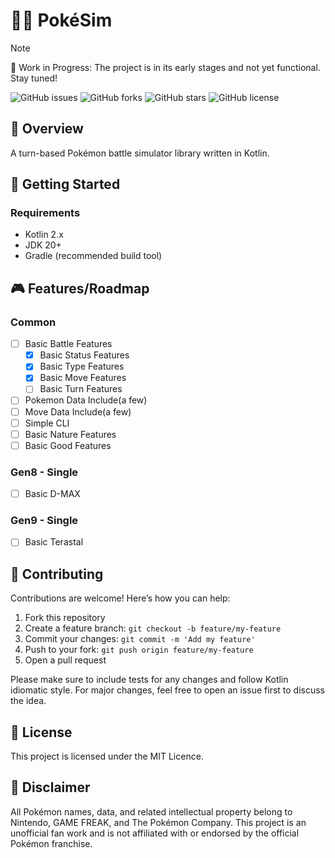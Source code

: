 # 🐱‍🏍 PokéSim
> [!NOTE]
> 🚧 Work in Progress: The project is in its early stages and not yet functional. Stay tuned!

![GitHub issues](https://img.shields.io/github/issues/sasakirione/PokeSim)
![GitHub forks](https://img.shields.io/github/forks/sasakirione/PokeSim)
![GitHub stars](https://img.shields.io/github/stars/sasakirione/PokeSim)
![GitHub license](https://img.shields.io/github/license/sasakirione/PokeSim)

## 📗 Overview
A turn-based Pokémon battle simulator library written in Kotlin.


## 🚀 Getting Started
### Requirements
 - Kotlin 2.x
 - JDK 20+
 - Gradle (recommended build tool)


## 🎮 Features/Roadmap
### Common
 - [ ] Basic Battle Features
   - [x] Basic Status Features
   - [x] Basic Type Features
   - [x] Basic Move Features
   - [ ] Basic Turn Features
 - [ ] Pokemon Data Include(a few)
 - [ ] Move Data Include(a few)
 - [ ] Simple CLI
 - [ ] Basic Nature Features
 - [ ] Basic Good Features

### Gen8 - Single
- [ ] Basic D-MAX

### Gen9 - Single
 - [ ] Basic Terastal


## 🤝 Contributing

Contributions are welcome! Here’s how you can help:
1.	Fork this repository
2.	Create a feature branch: ```git checkout -b feature/my-feature```
3.	Commit your changes: ```git commit -m 'Add my feature'```
4.	Push to your fork: ```git push origin feature/my-feature```
5.	Open a pull request

Please make sure to include tests for any changes and follow Kotlin idiomatic style.
For major changes, feel free to open an issue first to discuss the idea.


## 📄 License

This project is licensed under the MIT Licence.


## 🙏 Disclaimer

All Pokémon names, data, and related intellectual property belong to Nintendo, GAME FREAK, and The Pokémon Company.
This project is an unofficial fan work and is not affiliated with or endorsed by the official Pokémon franchise.